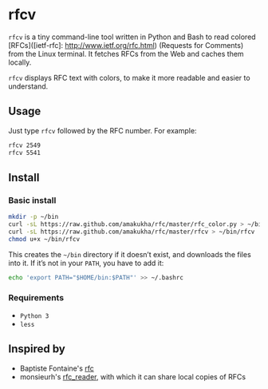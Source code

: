 # rfcv
`rfcv` is a tiny command-line tool written in Python and Bash to read colored 
[RFCs]([ietf-rfc]: http://www.ietf.org/rfc.html) (Requests for Comments) from the 
Linux terminal. It fetches RFCs from the Web and caches them locally.

`rfcv` displays RFC text with colors, to make it more readable and easier to understand.


## Usage

Just type `rfcv` followed by the RFC number. For example:

```sh
rfcv 2549
rfcv 5541
```


## Install

### Basic install

```sh
mkdir -p ~/bin
curl -sL https://raw.github.com/amakukha/rfc/master/rfc_color.py > ~/bin/rfc_color.py
curl -sL https://raw.github.com/amakukha/rfc/master/rfcv > ~/bin/rfcv
chmod u+x ~/bin/rfcv
```

This creates the `~/bin` directory if it doesn’t exist, and downloads the files into it.
If it’s not in your `PATH`, you have to add it:

```sh
echo 'export PATH="$HOME/bin:$PATH"' >> ~/.bashrc
```


### Requirements

- `Python 3`
- `less`


## Inspired by

- Baptiste Fontaine's [rfc](https://github.com/bfontaine/rfc)
- monsieurh's [rfc_reader](https://github.com/monsieurh/rfc_reader), with which it can share local copies of RFCs
